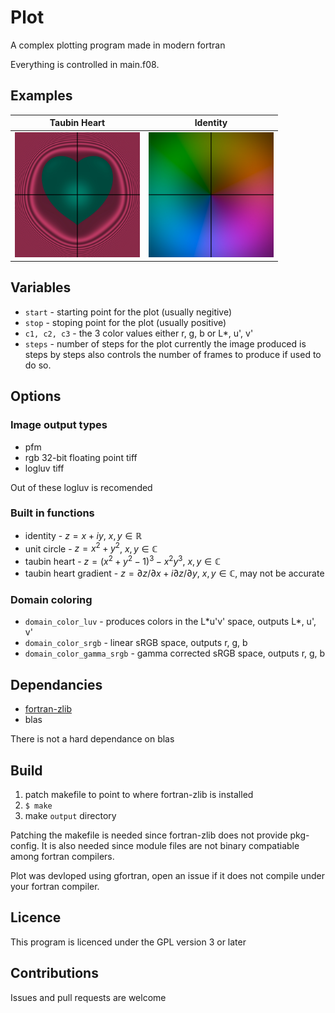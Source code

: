 # Plot

A complex plotting program made in modern fortran

Everything is controlled in main.f08.

## Examples

| Taubin Heart | Identity |
| --- | --- |
| <img src="https://github.com/Dotz0cat/plot/blob/master/taubin_heart_example.jpg?raw=true" height="200" width="200" alt="taubin heart made with plot"/> | <img src="https://github.com/Dotz0cat/plot/blob/master/identity_example.jpg?raw=true" height="200" width="200" alt="identity made with plot"/> |

## Variables
* `start` - starting point for the plot \(usually negitive\)
* `stop` - stoping point for the plot \(usually positive\)
* `c1, c2, c3` - the 3 color values either r, g, b or L\*, u', v'
* `steps` - number of steps for the plot
currently the image produced is steps by steps
also controls the number of frames to produce if used to do so.

## Options

### Image output types
* pfm
* rgb 32-bit floating point tiff 
* logluv tiff

Out of these logluv is recomended

### Built in functions
* identity - $z = x + iy$, $x, y \in \mathbb{R}$
* unit circle - $z = x^{2} + y^{2}$, $x, y \in \mathbb{C}$
* taubin heart - $z = (x^{2} + y^{2} - 1)^{3} - x^{2}y^{3}$, $x ,y \in \mathbb{C}$
* taubin heart gradient - $z = \partial z/\partial x + i \partial z/\partial y$, $x, y \in \mathbb{C}$, may not be accurate

### Domain coloring
* `domain_color_luv` - produces colors in the L\*u'v' space, outputs L\*, u', v'
* `domain_color_srgb` - linear sRGB space, outputs r, g, b
* `domain_color_gamma_srgb` - gamma corrected sRGB space, outputs r, g, b

## Dependancies

* [fortran-zlib](https://github.com/interkosmos/fortran-zlib)
* blas

There is not a hard dependance on blas

## Build

1. patch makefile to point to where fortran-zlib is installed
2. `$ make`
3. make `output` directory

Patching the makefile is needed since fortran-zlib does not provide pkg-config. It is also needed since module files are not binary compatiable among fortran compilers.

Plot was devloped using gfortran, open an issue if it does not compile under your fortran compiler.

## Licence

This program is licenced under the GPL version 3 or later

## Contributions

Issues and pull requests are welcome

